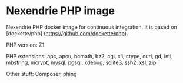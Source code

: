 Nexendrie PHP image
===================

Nexendrie PHP docker image for continuous integration. It is based on [dockette/php] (https://github.com/dockette/php).

PHP version: 7.1

PHP extensions: apc, apcu, bcmath, bz2, cgi, cli, ctype, curl, gd, intl, mbstring, mcrypt, mysql, pgsql, xdebug, sqlite3, ssh2, xsl, zip

Other stuff: Composer, phing